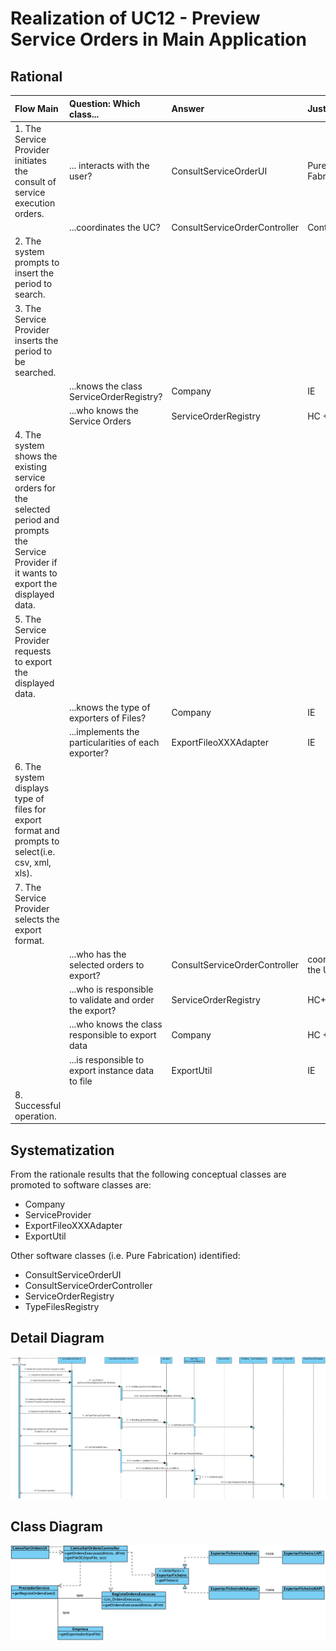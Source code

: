 # Realization of UC12 - Preview Service Orders in Main Application

## Rational

| Flow Main                                                                                        | Question: Which class...                                      | Answer                                       | Justification                                                                                                         |
|:-------------------------------------------------------------------------------------------------------|:------------------------------------------------------------|:-----------------------------------------------|:---------------------------------------------------------------------------------------------------------------------|
|1. The Service Provider initiates the consult of service execution orders.|... interacts with the user?|ConsultServiceOrderUI|Pure Fabrication|
||...coordinates the UC?|ConsultServiceOrderController|Controller|
|2. The system prompts to insert the period to search.||||
|3. The Service Provider inserts the period to be searched.||||
||...knows the class ServiceOrderRegistry?|Company|IE|
||...who knows the Service Orders|ServiceOrderRegistry|HC + LC|
|4. The system shows the existing service orders for the selected period and prompts the Service Provider if it wants to export the displayed data.||||
|5. The Service Provider requests to export the displayed data.||||
||...knows the type of exporters of Files?|Company|IE|
||...implements the particularities of each exporter?|ExportFileoXXXAdapter|IE|
|6. The system displays type of files for export format and prompts to select(i.e. csv, xml, xls).||||
|7. The Service Provider selects the export format.|||||
||...who has the selected orders to export?|ConsultServiceOrderController|coordinates the UC|
||...who is responsible to validate and order the export?|ServiceOrderRegistry|HC+LC|
||...who knows the class responsible to export data|Company|HC + LC|
||...is responsible to export instance data to file|ExportUtil|IE|
|8. Successful operation.||||



## Systematization ##

 From the rationale results that the following conceptual classes are promoted to software classes are:
* Company
* ServiceProvider
* ExportFileoXXXAdapter
* ExportUtil


Other software classes (i.e. Pure Fabrication) identified:  
* ConsultServiceOrderUI
* ConsultServiceOrderController
* ServiceOrderRegistry
* TypeFilesRegistry


##	Detail Diagram

![SD_UC12_IT4.png](SD_UC12_IT4.png)


##	Class Diagram

![CD_UC12_IT4.png](CD_UC12_IT3.png)
